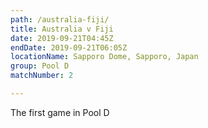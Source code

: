 ```yaml
---
path: /australia-fiji/
title: Australia v Fiji
date: 2019-09-21T04:45Z
endDate: 2019-09-21T06:05Z
locationName: Sapporo Dome, Sapporo, Japan
group: Pool D
matchNumber: 2

---
```

The first game in Pool D